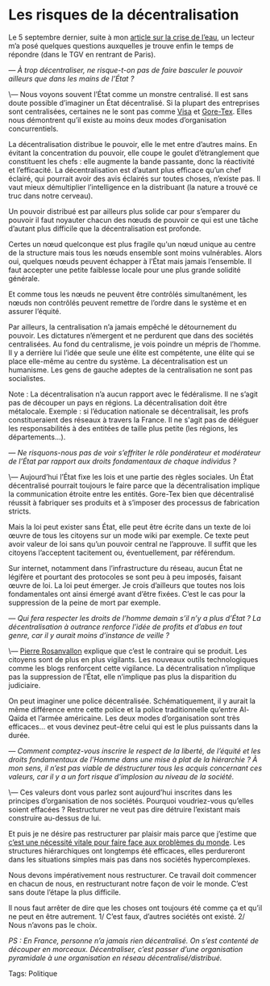 # Les risques de la décentralisation

Le 5 septembre dernier, suite à mon [article sur la crise de l’eau](http://blog.tcrouzet.com/2006/08/31/la-crise-de-l%e2%80%99eau/), un lecteur m’a posé quelques questions auxquelles je trouve enfin le temps de répondre (dans le TGV en rentrant de Paris).<span id="more-259"></span>

*— À trop décentraliser, ne risque-t-on pas de faire basculer le pouvoir ailleurs que dans les mains de l’État ?*

\— Nous voyons souvent l’État comme un monstre centralisé. Il est sans doute possible d’imaginer un État décentralisé. Si la plupart des entreprises sont centralisées, certaines ne le sont pas comme [Visa](http://blog.tcrouzet.com/2006/09/08/manager-par-la-connexion/) et [Gore-Tex](http://www.gore-tex.fr). Elles nous démontrent qu’il existe au moins deux modes d’organisation concurrentiels.

La décentralisation distribue le pouvoir, elle le met entre d’autres mains. En évitant la concentration du pouvoir, elle coupe le goulet d’étranglement que constituent les chefs : elle augmente la bande passante, donc la réactivité et l’efficacité. La décentralisation est d’autant plus efficace qu’un chef éclairé, qui pourrait avoir des avis éclairés sur toutes choses, n’existe pas. Il vaut mieux démultiplier l’intelligence en la distribuant (la nature a trouvé ce truc dans notre cerveau).

Un pouvoir distribué est par ailleurs plus solide car pour s’emparer du pouvoir il faut noyauter chacun des nœuds de pouvoir ce qui est une tâche d’autant plus difficile que la décentralisation est profonde.

Certes un nœud quelconque est plus fragile qu'un nœud unique au centre de la structure mais tous les nœuds ensemble sont moins vulnérables. Alors oui, quelques nœuds peuvent échapper à l’État mais jamais l’ensemble. Il faut accepter une petite faiblesse locale pour une plus grande solidité générale.

Et comme tous les nœuds ne peuvent être contrôlés simultanément, les nœuds non contrôlés peuvent remettre de l’ordre dans le système et en assurer l’équité.

Par ailleurs, la centralisation n’a jamais empêché le détournement du pouvoir. Les dictatures n’émergent et ne perdurent que dans des sociétés centralisées. Au fond du centralisme, je vois poindre un mépris de l’homme. Il y a derrière lui l’idée que seule une élite est compétente, une élite qui se place elle-même au centre du système. La décentralisation est un humanisme. Les gens de gauche adeptes de la centralisation ne sont pas socialistes.

Note : La décentralisation n’a aucun rapport avec le fédéralisme. Il ne s’agit pas de découper un pays en régions. La décentralisation doit être métalocale. Exemple : si l’éducation nationale se décentralisait, les profs constitueraient des réseaux à travers la France. Il ne s'agit pas de déléguer les responsabilités à des entitées de taille plus petite (les régions, les départements...).

*— Ne risquons-nous pas de voir s’effriter le rôle pondérateur et modérateur de l’État par rapport aux droits fondamentaux de chaque individus ?*

\— Aujourd’hui l’État fixe les lois et une partie des règles sociales. Un État décentralisé pourrait toujours le faire parce que la décentralisation implique la communication étroite entre les entités. Gore-Tex bien que décentralisé réussit à fabriquer ses produits et à s’imposer des processus de fabrication stricts.

Mais la loi peut exister sans État, elle peut être écrite dans un texte de loi œuvre de tous les citoyens sur un mode wiki par exemple. Ce texte peut avoir valeur de loi sans qu’un pouvoir central ne l’approuve. Il suffit que les citoyens l’acceptent tacitement ou, éventuellement, par référendum.

Sur internet, notamment dans l’infrastructure du réseau, aucun État ne légifère et pourtant des protocoles se sont peu à peu imposés, faisant œuvre de loi. La loi peut émerger. Je crois d’ailleurs que toutes nos lois fondamentales ont ainsi émergé avant d’être fixées. C’est le cas pour la suppression de la peine de mort par exemple.

*— Qui fera respecter les droits de l’homme demain s’il n’y a plus d’État ? La décentralisation à outrance renforce l’idée de profits et d’abus en tout genre, car il y aurait moins d’instance de veille ?*

\— [Pierre Rosanvallon](http://blog.tcrouzet.com/2006/10/25/la-contre-democratie) explique que c’est le contraire qui se produit. Les citoyens sont de plus en plus vigilants. Les nouveaux outils technologiques comme les blogs renforcent cette vigilance. La décentralisation n’implique pas la suppression de l’État, elle n’implique pas plus la disparition du judiciaire.

On peut imaginer une police décentralisée. Schématiquement, il y aurait la même différence entre cette police et la police traditionnelle qu’entre Al-Qaïda et l’armée américaine. Les deux modes d’organisation sont très efficaces… et vous devinez peut-être celui qui est le plus puissants dans la durée.

*— Comment comptez-vous inscrire le respect de la liberté, de l’équité et les droits fondamentaux de l’Homme dans une mise à plat de la hiérarchie ? À mon sens, il n’est pas viable de déstructurer tous les acquis concernant ces valeurs, car il y a un fort risque d’implosion au niveau de la société.*

\— Ces valeurs dont vous parlez sont aujourd’hui inscrites dans les principes d’organisation de nos sociétés. Pourquoi voudriez-vous qu’elles soient effacées ? Restructurer ne veut pas dire détruire l’existant mais construire au-dessus de lui.

Et puis je ne désire pas restructurer par plaisir mais parce que j’estime que [c’est une nécessité vitale pour faire face aux problèmes du monde](http://blog.tcrouzet.com/2006/09/15/mais-pourquoi/). Les structures hiérarchiques ont longtemps été efficaces, elles perdureront dans les situations simples mais pas dans nos sociétés hypercomplexes.

Nous devons impérativement nous restructurer. Ce travail doit commencer en chacun de nous, en restructurant notre façon de voir le monde. C’est sans doute l’étape la plus difficile.

Il nous faut arrêter de dire que les choses ont toujours été comme ça et qu’il ne peut en être autrement. 1/ C’est faux, d’autres sociétés ont existé. 2/ Nous n’avons pas le choix.

*PS : En France, personne n’a jamais rien décentralisé. On s’est contenté de découper en morceaux. Décentraliser, c’est passer d’une organisation pyramidale à une organisation en réseau décentralisé/distribué.*

Tags: Politique